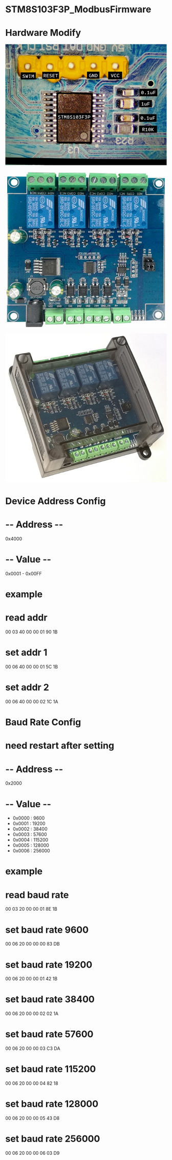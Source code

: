 # STM8S103F3P_ModbusFirmware

# Hardware Modify
![1a.jpg](https://github.com/MangnimitMCU/STM8S103F3P_ModbusFirmware/blob/main/1a.jpg)

![1.jpg](https://github.com/MangnimitMCU/STM8S103F3P_ModbusFirmware/blob/main/1.jpg)

![3.jpg](https://github.com/MangnimitMCU/STM8S103F3P_ModbusFirmware/blob/main/3.jpg)

# Device Address Config
# -- Address --
0x4000

# -- Value --
0x0001 - 0x00FF

# example
# read addr
00 03 40 00 00 01 90 1B

# set addr 1
00 06 40 00 00 01 5C 1B

# set addr 2
00 06 40 00 00 02 1C 1A

# Baud Rate Config
# need restart after setting
# -- Address --
0x2000

# -- Value --
- 0x0000 : 9600
- 0x0001 : 19200
- 0x0002 : 38400
- 0x0003 : 57600
- 0x0004 : 115200
- 0x0005 : 128000
- 0x0006 : 256000

# example
# read baud rate
00 03 20 00 00 01 8E 1B

# set baud rate 9600
00 06 20 00 00 00 83 DB

# set baud rate 19200
00 06 20 00 00 01 42 1B

# set baud rate 38400
00 06 20 00 00 02 02 1A

# set baud rate 57600
00 06 20 00 00 03 C3 DA

# set baud rate 115200
00 06 20 00 00 04 82 18

# set baud rate 128000
00 06 20 00 00 05 43 D8

# set baud rate 256000
00 06 20 00 00 06 03 D9
